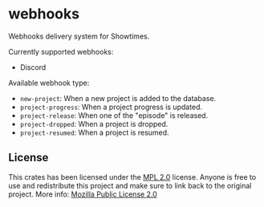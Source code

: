 # webhooks

Webhooks delivery system for Showtimes.

Currently supported webhooks:
- Discord

Available webhook type:
- `new-project`: When a new project is added to the database.
- `project-progress`: When a project progress is updated.
- `project-release`: When one of the "episode" is released.
- `project-dropped`: When a project is dropped.
- `project-resumed`: When a project is resumed.

## License

This crates has been licensed under the [MPL 2.0](https://github.com/naoTimesdev/showtimes-rs/blob/master/LICENSE-MPL) license. Anyone is free to use and redistribute this project and make sure to link back to the original project. More info: [Mozilla Public License 2.0](https://www.tldrlegal.com/license/mozilla-public-license-2-0-mpl-2)
